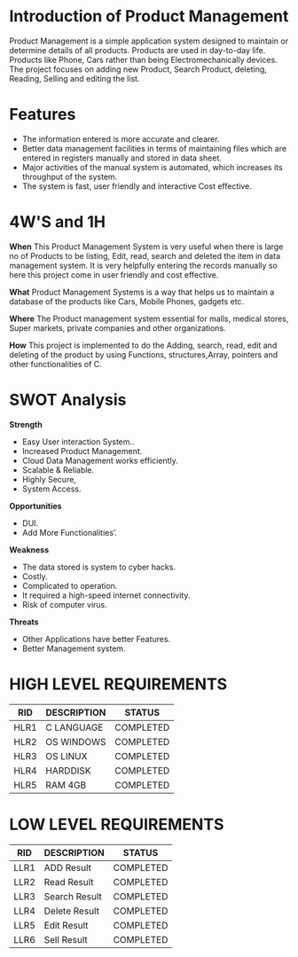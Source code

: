 # Introduction of Product Management

Product Management is a simple application system designed to maintain or determine details of all products. Products are used in day-to-day life. Products like Phone, Cars rather than being Electromechanically devices. The project focuses on adding new Product, Search Product, deleting, Reading, Selling and editing the list.

# Features
-	The information entered is more accurate and clearer.
-	Better data management facilities in terms of maintaining files which are entered in registers manually and stored in data sheet.
-	Major activities of the manual system is automated, which increases its throughput of the system.
-	The system is fast, user friendly and interactive Cost effective.

# 4W'S and 1H
**When**
This Product Management System is very useful when there is large no of Products to be listing, Edit, read, search and deleted the item in data management system. It is very helpfully entering the records manually so here this project come in user friendly and cost effective.

**What**
Product Management Systems is a way that helps us to maintain a database of the products like Cars, Mobile Phones, gadgets etc.

**Where**
The Product management system essential for malls, medical stores, Super markets, private companies and other organizations. 

**How**
This project is implemented to do the Adding, search, read, edit and deleting of the product by using Functions, structures,Array,  pointers and other functionalities of C.


# SWOT Analysis

**Strength**
-	Easy User interaction System..
-	Increased Product Management.
-	Cloud Data Management works efficiently.
-	Scalable & Reliable.
-	Highly Secure,
-	System Access.

**Opportunities**
-	DUI.
-	Add More Functionalities’.

**Weakness**
-	The data stored is system to cyber hacks.
-	Costly.
-	Complicated to operation.
-	It required a high-speed internet connectivity.
-	Risk of computer virus.

**Threats**
-	Other Applications have better Features.
-	Better Management system.


# HIGH LEVEL REQUIREMENTS

|RID |DESCRIPTION |STATUS |
|---- |---- |---- |
|HLR1 |C LANGUAGE	 |COMPLETED |
|HLR2 |OS WINDOWS |COMPLETED |
|HLR3 |OS LINUX |COMPLETED |
|HLR4 |HARDDISK |COMPLETED |
|HLR5 |RAM 4GB |COMPLETED |

# LOW LEVEL REQUIREMENTS

|RID |DESCRIPTION |STATUS |
|---- |---- |---- |
|LLR1 |ADD Result |COMPLETED |
|LLR2 |Read Result |COMPLETED |
|LLR3	|Search Result |COMPLETED |
|LLR4 |Delete Result |COMPLETED |
|LLR5	|Edit Result |COMPLETED |
|LLR6 |Sell Result |COMPLETED |


  
